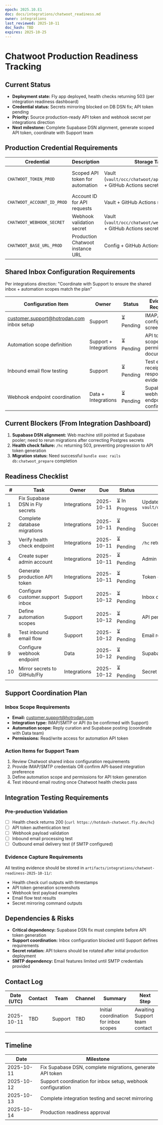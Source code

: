 ```yaml
---
epoch: 2025.10.E1
doc: docs/integrations/chatwoot_readiness.md
owner: integrations
last_reviewed: 2025-10-11
doc_hash: TBD
expires: 2025-10-25
---
```


# Chatwoot Production Readiness Tracking

## Current Status

- **Deployment state:** Fly app deployed, health checks returning 503 (per integration readiness dashboard)
- **Credential status:** Secrets mirroring blocked on DB DSN fix; API token pending
- **Priority:** Source production-ready API token and webhook secret per integrations direction
- **Next milestone:** Complete Supabase DSN alignment, generate scoped API token, coordinate with Support team

## Production Credential Requirements

| Credential                 | Description                      | Storage Target                                                          | Status          | Notes                                                  |
| -------------------------- | -------------------------------- | ----------------------------------------------------------------------- | --------------- | ------------------------------------------------------ |
| `CHATWOOT_TOKEN_PROD`      | Scoped API token for automation  | Vault (`vault/occ/chatwoot/api_token_prod.env`) + GitHub Actions secret | ⏳ Pending      | Requires super admin access to Chatwoot Fly deployment |
| `CHATWOOT_ACCOUNT_ID_PROD` | Account ID for API requests      | Vault + GitHub Actions secret                                           | ⏳ Pending      | Generated with API token                               |
| `CHATWOOT_WEBHOOK_SECRET`  | Webhook validation secret        | Vault (`vault/occ/chatwoot/webhook_secret.env`) + GitHub Actions secret | ⏳ Pending      | For inbound automation webhooks                        |
| `CHATWOOT_BASE_URL_PROD`   | Production Chatwoot instance URL | Config + GitHub Actions secret                                          | 🚧 Staging only | Currently `https://hotdash-chatwoot.fly.dev`           |

## Shared Inbox Configuration Requirements

Per integrations direction: "Coordinate with Support to ensure the shared inbox + automation scopes match the plan"

| Configuration Item                        | Owner                  | Status     | Evidence Required                      |
| ----------------------------------------- | ---------------------- | ---------- | -------------------------------------- |
| customer.support@hotrodan.com inbox setup | Support                | ⏳ Pending | IMAP/SMTP configuration screenshots    |
| Automation scope definition               | Support + Integrations | ⏳ Pending | API token scope permissions document   |
| Inbound email flow testing                | Support                | ⏳ Pending | Test email receipt + response evidence |
| Webhook endpoint coordination             | Data + Integrations    | ⏳ Pending | Supabase webhook endpoint confirmation |

## Current Blockers (From Integration Dashboard)

1. **Supabase DSN alignment:** Web machine still pointed at Supabase pooler; need to rerun migrations after correcting Postgres secrets
2. **Health check failure:** `/hc` returning 503, preventing progression to API token generation
3. **Migration status:** Need successful `bundle exec rails db:chatwoot_prepare` completion

## Readiness Checklist

| #   | Task                             | Owner        | Due        | Status         | Evidence                                                                           |
| --- | -------------------------------- | ------------ | ---------- | -------------- | ---------------------------------------------------------------------------------- |
| 1   | Fix Supabase DSN in Fly secrets  | Integrations | 2025-10-11 | ⏳ In Progress | Update POSTGRES\_\* secrets to match `vault/occ/supabase/database_url_staging.env` |
| 2   | Complete database migrations     | Integrations | 2025-10-11 | ⏳ Pending     | Successful `db:chatwoot_prepare` output log                                        |
| 3   | Verify health check endpoint     | Integrations | 2025-10-11 | ⏳ Pending     | `/hc` returning 200 status                                                         |
| 4   | Create super admin account       | Integrations | 2025-10-11 | ⏳ Pending     | Admin credentials stored in vault                                                  |
| 5   | Generate production API token    | Integrations | 2025-10-11 | ⏳ Pending     | Token + account ID stored in vault                                                 |
| 6   | Configure customer.support inbox | Support      | 2025-10-12 | ⏳ Pending     | Inbox configuration screenshots                                                    |
| 7   | Define automation scopes         | Support      | 2025-10-12 | ⏳ Pending     | API permissions documentation                                                      |
| 8   | Test inbound email flow          | Support      | 2025-10-12 | ⏳ Pending     | Email receipt + processing evidence                                                |
| 9   | Configure webhook endpoint       | Data         | 2025-10-12 | ⏳ Pending     | Supabase webhook URL confirmation                                                  |
| 10  | Mirror secrets to GitHub/Fly     | Integrations | 2025-10-12 | ⏳ Pending     | Secret mirroring evidence logs                                                     |

## Support Coordination Plan

### Inbox Scope Requirements

- **Email:** customer.support@hotrodan.com
- **Integration type:** IMAP/SMTP or API (to be confirmed with Support)
- **Automation scope:** Reply curation and Supabase posting (coordinate with Data team)
- **Permissions:** Read/write access for automation API token

### Action Items for Support Team

1. Review Chatwoot shared inbox configuration requirements
2. Provide IMAP/SMTP credentials OR confirm API-based integration preference
3. Define automation scope and permissions for API token generation
4. Test inbound email routing once Chatwoot health checks pass

## Integration Testing Requirements

### Pre-production Validation

- [ ] Health check returns 200 (`curl https://hotdash-chatwoot.fly.dev/hc`)
- [ ] API token authentication test
- [ ] Webhook payload validation
- [ ] Inbound email processing test
- [ ] Outbound email delivery test (if SMTP configured)

### Evidence Capture Requirements

All testing evidence should be stored in `artifacts/integrations/chatwoot-readiness-2025-10-11/`:

- Health check curl outputs with timestamps
- API token generation screenshots
- Webhook test payload examples
- Email flow test results
- Secret mirroring command outputs

## Dependencies & Risks

- **Critical dependency:** Supabase DSN fix must complete before API token generation
- **Support coordination:** Inbox configuration blocked until Support defines requirements
- **Secret rotation:** API tokens should be rotated after initial production deployment
- **SMTP dependency:** Email features limited until SMTP credentials provided

## Contact Log

| Date (UTC) | Contact | Team    | Channel | Summary                               | Next Step                     |
| ---------- | ------- | ------- | ------- | ------------------------------------- | ----------------------------- |
| 2025-10-11 | TBD     | Support | TBD     | Initial coordination for inbox scopes | Awaiting Support team contact |

## Timeline

| Date       | Milestone                                                   |
| ---------- | ----------------------------------------------------------- |
| 2025-10-11 | Fix Supabase DSN, complete migrations, generate API token   |
| 2025-10-12 | Support coordination for inbox setup, webhook configuration |
| 2025-10-13 | Complete integration testing and secret mirroring           |
| 2025-10-14 | Production readiness approval                               |
